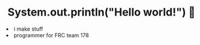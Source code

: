 <h1 align="center"> System.out.println("Hello world!") 👋 </h1>

<p align="center">
  <li> i make stuff </li> 
  <li> programmer for FRC team 178 </li> 
</p>

